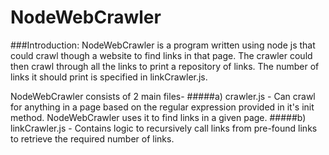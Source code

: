 # NodeWebCrawler
###Introduction:
NodeWebCrawler is a program written using node js that could crawl though a website to find links in that page. The crawler could then crawl through all the links to print a repository of links. The number of links it should print is specified in linkCrawler.js.

NodeWebCrawler consists of 2 main files-
#####a) crawler.js - 
Can crawl for anything in a page based on the regular expression provided in it's init method. NodeWebCrawler uses it to find links in a given page.
#####b) linkCrawler.js -
Contains logic to recursively call links from pre-found links to retrieve the required number of links.
